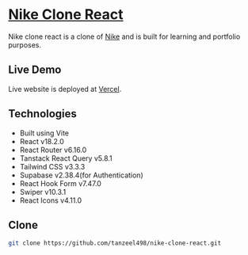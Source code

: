 # [Nike Clone React](https://nike-clone-react.vercel.app/)

Nike clone react is a clone of [Nike](https://www.nike.com/) and is built for learning and portfolio purposes.

## Live Demo

Live website is deployed at [Vercel](https://nike-clone-react.vercel.app/).

## Technologies

- Built using Vite
- React v18.2.0
- React Router v6.16.0
- Tanstack React Query v5.8.1
- Tailwind CSS v3.3.3
- Supabase v2.38.4(for Authentication)
- React Hook Form v7.47.0
- Swiper v10.3.1
- React Icons v4.11.0

## Clone

```bash
git clone https://github.com/tanzeel498/nike-clone-react.git
```
